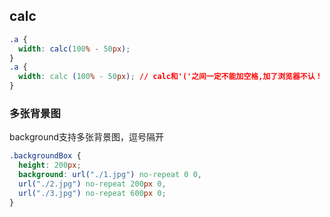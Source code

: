## calc

```css
.a {
  width: calc(100% - 50px);
}
.a {
  width: calc (100% - 50px); // calc和'('之间一定不能加空格,加了浏览器不认！
}
```

### 多张背景图

background支持多张背景图，逗号隔开

```css
.backgroundBox {
  height: 200px;
  background: url("./1.jpg") no-repeat 0 0,
  url("./2.jpg") no-repeat 200px 0,
  url("./3.jpg") no-repeat 600px 0;
}
```